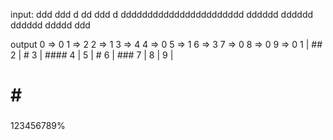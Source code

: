 input:
ddd ddd d dd ddd d ddddddddddddddddddddddd dddddd dddddd dddddd ddddd ddd

output
 0 => 0
 1 => 2
 2 => 1
 3 => 4
 4 => 0
 5 => 1
 6 => 3
 7 => 0
 8 => 0
 9 => 0
 1 | ##
 2 | #
 3 | ####
 4 | 
 5 | #
 6 | ###
 7 | 
 8 | 
 9 | 
         
         
         
         
         
  #      
  #  #   
# #  #   
### ##   
123456789%
